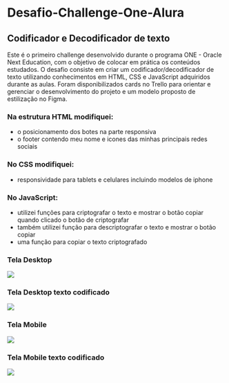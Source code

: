 # Desafio-Challenge-One-Alura

## Codificador e Decodificador de texto

Este é o primeiro challenge desenvolvido durante o programa ONE - Oracle Next Education, com o objetivo de colocar em prática os conteúdos estudados. O desafio consiste em criar um codificador/decodificador de texto utilizando conhecimentos em HTML, CSS e JavaScript adquiridos durante as aulas. Foram disponibilizados cards no Trello
para orientar e gerenciar o desenvolvimento do projeto e um modelo proposto de estilização no Figma.

### Na estrutura HTML modifiquei:
- o posicionamento dos botes na parte responsiva
- o footer contendo meu nome e icones das minhas principais redes sociais


### No CSS modifiquei:
- responsividade para tablets e celulares incluindo modelos de iphone


### No JavaScript:
- utilizei funções para criptografar o texto e mostrar o botão copiar quando clicado o botão de criptografar
- também utilizei função para descriptografar o texto e mostrar o botão copiar
- uma função para copiar o texto criptografado

### Tela Desktop

<div><img src="https://user-images.githubusercontent.com/97295520/210460033-0d78b088-890e-41d3-933a-8312d33af720.png"> </div>


### Tela Desktop texto codificado

<div><img src="https://user-images.githubusercontent.com/97295520/210460164-d9eb4f7e-f7f3-4659-ab17-23b732554004.png"> </div>

### Tela Mobile

<div aligin="center"><img src="https://user-images.githubusercontent.com/97295520/210460524-07a4eab5-43bc-438d-be39-8a60baf3f893.png"> </div>

### Tela Mobile texto codificado

<div aligin="center"><img src="https://user-images.githubusercontent.com/97295520/210460626-59ae253c-a335-419b-a201-5d093af8aa02.png"> </div>
